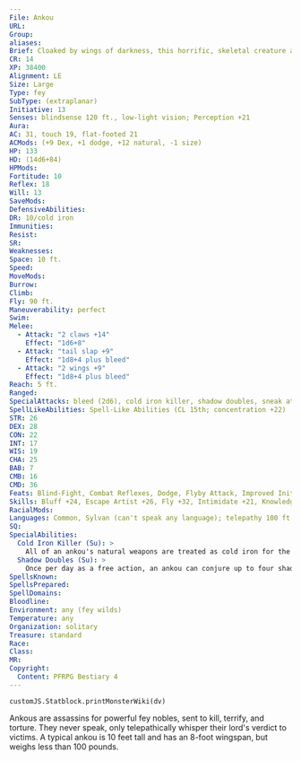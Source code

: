 ```yaml
---
File: Ankou
URL: 
Group: 
aliases: 
Brief: Cloaked by wings of darkness, this horrific, skeletal creature appears to burn from within.
CR: 14
XP: 38400
Alignment: LE
Size: Large
Type: fey
SubType: (extraplanar)
Initiative: 13
Senses: blindsense 120 ft., low-light vision; Perception +21
Aura: 
AC: 31, touch 19, flat-footed 21
ACMods: (+9 Dex, +1 dodge, +12 natural, -1 size)
HP: 133
HD: (14d6+84)
HPMods: 
Fortitude: 10
Reflex: 18
Will: 13
SaveMods: 
DefensiveAbilities: 
DR: 10/cold iron
Immunities: 
Resist: 
SR: 
Weaknesses: 
Space: 10 ft.
Speed: 
MoveMods: 
Burrow: 
Climb: 
Fly: 90 ft.
Maneuverability: perfect
Swim: 
Melee: 
  - Attack: "2 claws +14"
    Effect: "1d6+8"
  - Attack: "tail slap +9"
    Effect: "1d8+4 plus bleed"
  - Attack: "2 wings +9"
    Effect: "1d8+4 plus bleed"
Reach: 5 ft.
Ranged: 
SpecialAttacks: bleed (2d6), cold iron killer, shadow doubles, sneak attack +3d6
SpellLikeAbilities: Spell-Like Abilities (CL 15th; concentration +22)  At Will-deeper darkness, ray of exhaustion (DC 20), silence (self only) 3/day-dimensional anchor, greater teleport, true seeing 1/day-circle of death (DC 23), discern location, prismatic spray (DC 24)
STR: 26
DEX: 28
CON: 22
INT: 17
WIS: 19
CHA: 25
BAB: 7
CMB: 16
CMD: 36
Feats: Blind-Fight, Combat Reflexes, Dodge, Flyby Attack, Improved Initiative, Lightning Stance, Wind Stance
Skills: Bluff +24, Escape Artist +26, Fly +32, Intimidate +21, Knowledge (nature) +20, Knowledge (planes) +17, Perception +21, Sense Motive +21, Stealth +22
RacialMods: 
Languages: Common, Sylvan (can't speak any language); telepathy 100 ft.
SQ: 
SpecialAbilities:
  Cold Iron Killer (Su): >
    All of an ankou's natural weapons are treated as cold iron for the purpose of overcoming damage reduction.
  Shadow Doubles (Su): >
    Once per day as a free action, an ankou can conjure up to four shadowy duplicates, which appear anywhere within 60 feet of the ankou and last a number of rounds equal to the ankou's Charisma modifier (typically 7 rounds). These shadow doubles are identical to the original in all respects except that when conjured they have a number of hit points equal to 20% of the true ankou's total hit points (26 hit points if conjured by an ankou with full hit points). The doubles have all of the true ankou's melee attacks and abilities, except they can't create more shadow doubles or use the ankou's spell-like abilities except for deeper darkness. Any creature that interacts with a shadow double can attempt a Will save to disbelieve the duplicate (DC 10 + 1/2 the ankou's Hit Dice + the ankou's Charisma modifier, typically DC 24). Against a creature that recognizes a shadow double for what it is, the double functions as a shadow conjuration (Pathfinder RPG Core Rulebook 340). Shadow doubles take double damage from spells with the light descriptor. If the true ankou is slain, is rendered unconscious, or is ever more than 120 feet from a shadow double, the duplicates instantly vanish.
SpellsKnown: 
SpellsPrepared: 
SpellDomains: 
Bloodline: 
Environment: any (fey wilds)
Temperature: any
Organization: solitary
Treasure: standard
Race: 
Class: 
MR: 
Copyright:
  Content: PFRPG Bestiary 4
---
```

```dataviewjs
customJS.Statblock.printMonsterWiki(dv)
```
Ankous are assassins for powerful fey nobles, sent to kill, terrify, and torture. They never speak, only telepathically whisper their lord's verdict to victims. A typical ankou is 10 feet tall and has an 8-foot wingspan, but weighs less than 100 pounds.
